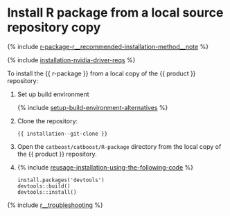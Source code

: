# Install R package from a local source repository copy

{% include [r-package-r__recommended-installation-method__note](../_includes/work_src/reusage-installation/r__recommended-installation-method__note.md) %}


{% include [installation-nvidia-driver-reqs](../_includes/work_src/reusage-code-examples/nvidia-driver-reqs.md) %}


To install the {{ r-package }} from a local copy of the {{ product }} repository:
1. Set up build environment

    {% include [setup-build-environment-alternatives](../_includes/work_src/reusage-installation/setup-build-environment-alternatives.md) %}

1. Clone the repository:
    ```
    {{ installation--git-clone }}
    ```

1. Open the `catboost/catboost/R-package` directory from the local copy of the {{ product }} repository.
1. {% include [reusage-installation-using-the-following-code](../_includes/work_src/reusage-installation/using-the-following-code.md) %}

    ```
    install.packages('devtools')
    devtools::build()
    devtools::install()
    ```

{% include [r__troubleshooting](../_includes/work_src/reusage-installation/r__troubleshooting.md) %}
